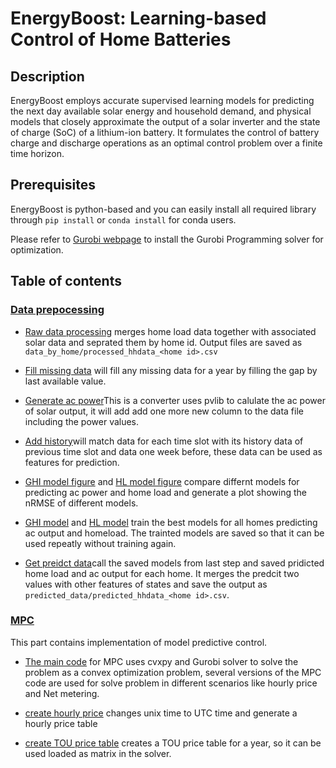 # EnergyBoost: Learning-based Control of Home Batteries

## Description
EnergyBoost employs accurate supervised learning models 
for predicting the next day available solar energy and household demand, and 
physical models that closely approximate the output of a solar inverter
and the state of charge (SoC) of a lithium-ion battery. 
It formulates the control of battery charge and discharge operations 
as an optimal control problem over a finite time horizon.

## Prerequisites
EnergyBoost is python-based and you can easily install all required library through
`pip install` or `conda install` for conda users. 

Please refer to [Gurobi webpage](http://www.gurobi.com/index) to install
the Gurobi Programming solver for optimization.

## Table of contents
### [Data prepocessing](https://github.com/sustainable-computing/EnergyBoost/tree/master/data_processing)
* [Raw data processing](https://github.com/sustainable-computing/EnergyBoost/blob/master/data_processing/raw_data_processing.ipynb) merges home load data together with associated solar data and seprated them by home id. Output files are saved as `data_by_home/processed_hhdata_<home id>.csv`

* [Fill missing data](https://github.com/sustainable-computing/EnergyBoost/blob/master/data_processing/fill_missing_data.ipynb)
will fill any missing data for a year by filling the gap by last available value. 

* [Generate ac power](https://github.com/sustainable-computing/EnergyBoost/blob/master/data_processing/generatepower.py)This is a converter uses pvlib to calulate the ac power of solar output, it will add add one more new column to the data file including the power values.

* [Add history](https://github.com/sustainable-computing/EnergyBoost/blob/master/data_processing/add_history.rb)will match data for each time slot with its history data of previous time slot and data one week before, these data can be used as features for prediction.

* [GHI model figure](https://github.com/sustainable-computing/EnergyBoost/blob/master/data_processing/ghi_model_fig.ipynb) and [HL model figure](https://github.com/sustainable-computing/EnergyBoost/blob/master/data_processing/hl_model_fig.ipynb) compare differnt models for predicting ac power and home load and generate a plot showing the nRMSE of different models.


* [GHI model](https://github.com/sustainable-computing/EnergyBoost/blob/master/data_processing/ghi_model_more.ipynb) and [HL model](https://github.com/sustainable-computing/EnergyBoost/blob/master/data_processing/hl_model_fig-more.ipynb) train the best models for all homes predicting ac output and homeload. The trainted models are saved so that it can be used repeatly without training again.

* [Get preidct data](https://github.com/sustainable-computing/EnergyBoost/blob/master/data_processing/get_predict_data.py)call the saved models from last step and saved pridicted home load and ac output for each home. It merges the predcit two values with other features of states and save the output as `predicted_data/predicted_hhdata_<home id>.csv`.

### [MPC](https://github.com/sustainable-computing/EnergyBoost/tree/master/MPC)
This part contains implementation of model predictive control. 
* [The main code](https://github.com/sustainable-computing/EnergyBoost/blob/master/MPC/MPC.py) for MPC uses cvxpy and Gurobi solver to solve the problem as a convex optimization problem, several versions of the MPC code are used for solve problem in different scenarios like hourly price and Net metering.

* [create hourly price](https://github.com/sustainable-computing/EnergyBoost/blob/master/MPC/create_hourly_price_table.py) changes unix time to UTC time and generate a hourly price table

* [create TOU price table](https://github.com/sustainable-computing/EnergyBoost/blob/master/MPC/create_tou_price.py) creates a TOU price table for a year, so it can be used loaded as matrix in the solver.



















